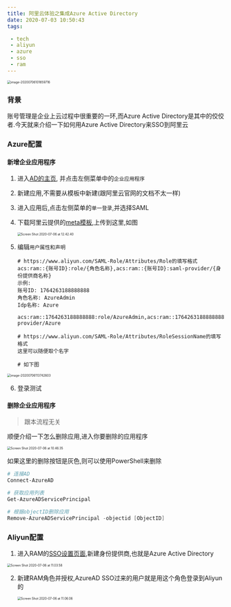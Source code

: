 ```yaml
---
title: 阿里云体验之集成Azure Active Directory
date: 2020-07-03 10:50:43
tags:

 - tech
 - aliyun
 - azure
 - sso
 - ram
---
```




<img src="https://chengchaosite.oss-cn-hangzhou.aliyuncs.com/resource-container/blog/2020_07_06_10_17_1594001820388.png" alt="image-20200706101659716" style="zoom:50%;" />

### 背景

账号管理是企业上云过程中很重要的一环,而Azure Active Directory是其中的佼佼者.今天就来介绍一下如何用Azure Active Directory来SSO到阿里云

### Azure配置

#### 新增企业应用程序

1. 进入[AD的主页](https://portal.azure.com/#blade/Microsoft_AAD_IAM/ActiveDirectoryMenuBlade/Overview), 并点击左侧菜单中的`企业应用程序`
2. 新建应用,不需要从模板中新建(跟阿里云官网的文档不太一样)

3. 进入应用后,点击左侧菜单的`单一登录`,并选择SAML

4. 下载阿里云提供的[meta模板](https://signin.aliyun.com/saml-role/sp-metadata.xml),上传到这里,如图

   <img src="https://chengchaosite.oss-cn-hangzhou.aliyuncs.com/resource-container/blog/2020_07_06_12_43_1594010606821.png" alt="Screen Shot 2020-07-06 at 12.42.40" style="zoom:50%;" />

5. 编辑`用户属性和声明`

   ```
   # https://www.aliyun.com/SAML-Role/Attributes/Role的填写格式
   acs:ram::{账号ID}:role/{角色名称},acs:ram::{账号ID}:saml-provider/{身份提供商名称}
   示例:
   账号ID: 1764263188888888
   角色名称: AzureAdmin
   Idp名称: Azure
   
   acs:ram::1764263188888888:role/AzureAdmin,acs:ram::1764263188888888:saml-provider/Azure
   
   # https://www.aliyun.com/SAML-Role/Attributes/RoleSessionName的填写格式
   这里可以随便取个名字
   
   # 如下图
   
   ```

   

<img src="https://chengchaosite.oss-cn-hangzhou.aliyuncs.com/resource-container/blog/2020_07_06_11_37_1594006662769.png" alt="image-20200706113742603" style="zoom:50%;" />

6. 登录测试



#### 删除企业应用程序

> 跟本流程无关

顺便介绍一下怎么删除应用,进入你要删除的应用程序

<img src="https://chengchaosite.oss-cn-hangzhou.aliyuncs.com/resource-container/blog/2020_07_06_10_47_1594003641865.png" alt="Screen Shot 2020-07-06 at 10.46.35" style="zoom:50%;" />

如果这里的删除按钮是灰色,则可以使用PowerShell来删除

```powershell
# 连接AD
Connect-AzureAD

# 获取应用列表
Get-AzureADServicePrincipal

# 根据objectID删除应用
Remove-AzureADServicePrincipal -objectid [ObjectID]
```



### Aliyun配置

1. 进入RAM的[SSO设置页面](https://ram.console.aliyun.com/providers),新建身份提供商,也就是Azure Active Directory

<img src="https://chengchaosite.oss-cn-hangzhou.aliyuncs.com/resource-container/blog/2020_07_06_11_04_1594004686583.png" alt="Screen Shot 2020-07-06 at 11.03.58" style="zoom:50%;" />

2. 新建RAM角色并授权,AzureAD SSO过来的用户就是用这个角色登录到Aliyun的

   <img src="https://chengchaosite.oss-cn-hangzhou.aliyuncs.com/resource-container/blog/2020_07_06_11_07_1594004872761.png" alt="Screen Shot 2020-07-06 at 11.06.06" style="zoom:50%;" />

